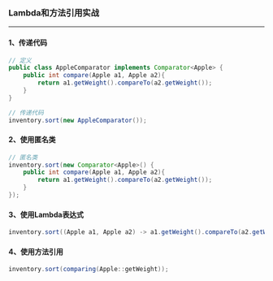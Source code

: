### Lambda和方法引用实战

---

#### 1、传递代码

```java
// 定义
public class AppleComparator implements Comparator<Apple> {
    public int compare(Apple a1, Apple a2){
        return a1.getWeight().compareTo(a2.getWeight());
    }	
}

// 传递代码
inventory.sort(new AppleComparator());
```

#### 2、使用匿名类

```java
// 匿名类
inventory.sort(new Comparator<Apple>() {
    public int compare(Apple a1, Apple a2){
    	return a1.getWeight().compareTo(a2.getWeight());
    }
});
```

#### 3、使用Lambda表达式

```java
inventory.sort((Apple a1, Apple a2) -> a1.getWeight().compareTo(a2.getWeight()));
```

#### 4、使用方法引用

```java
inventory.sort(comparing(Apple::getWeight));
```

